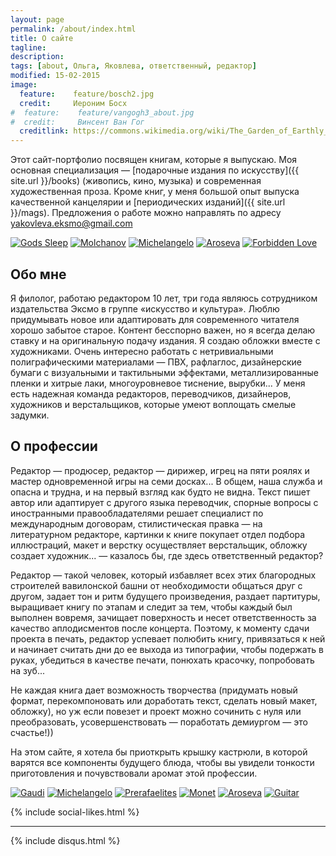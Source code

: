 ```yaml
---
layout: page
permalink: /about/index.html
title: О сайте
tagline: 
description:
tags: [about, Ольга, Яковлева, ответственный, редактор]
modified: 15-02-2015
image:
  feature:	  feature/bosch2.jpg
  credit:     Иероним Босх
#  feature:    feature/vangogh3_about.jpg
#  credit:     Винсент Ван Гог
  creditlink: https://commons.wikimedia.org/wiki/The_Garden_of_Earthly_Delights
---
```


Этот сайт-портфолио посвящен книгам, которые я выпускаю. Моя основная 
специализация — [подарочные издания по искусству]({{ site.url }}/books) (живопись, 
кино, музыка) и современная художественная проза. Кроме книг, у меня большой опыт 
выпуска качественной канцелярии и [периодических изданий]({{ site.url }}/mags).
Предложения о работе можно направлять по адресу yakovleva.eksmo@gmail.com

<!-- https://github.com/ionelmc/jquery-gp-gallery -->
<div class="pictures">
	<a href="{{ site.url }}/articles/gods-sleep/"><img title="Gods Sleep" src="{{ site.url }}/images/books-others/2015-GodsSleep1.jpg" /></a>
	<a href="{{ site.url }}/articles/molchanov/"><img title="Molchanov" src="{{ site.url }}/images/books-others/2015-Molchanov1.jpg" /></a>
	<a href="{{ site.url }}/articles/michelangelo/"><img title="Michelangelo" src="{{ site.url }}/images/books-portrait/2013-Michelangelo.jpg" /></a>
	<a href="{{ site.url }}/articles/aroseva/"><img title="Aroseva" src="{{ site.url }}/images/books-others/2014-Aroseva.jpg" /></a>
	<a href="{{ site.url }}/articles/forbidden-love/"><img title="Forbidden Love" src="{{ site.url }}/images/books-love/2015-ForbiddenLove1.jpg" /></a>
</div>

Обо мне
-------

Я филолог, работаю редактором 10 лет, три года являюсь сотрудником издательства 
Эксмо в группе «искусство и культура». Люблю придумывать новое или адаптировать 
для современного читателя хорошо забытое старое. Контент бесспорно важен, 
но я всегда делаю ставку и на оригинальную подачу издания. Я создаю обложки 
вместе с художниками. Очень интересно работать с нетривиальными полиграфическими 
материалами — ПВХ, рафлаглос, дизайнерские бумаги с визуальными и тактильными 
эффектами, металлизированные пленки и хитрые лаки, многоуровневое тиснение, 
вырубки... У меня есть надежная команда редакторов, переводчиков, дизайнеров, 
художников и верстальщиков, которые умеют воплощать смелые задумки.

О профессии
-----------

Редактор — продюсер, редактор — дирижер, игрец на пяти роялях и мастер 
одновременной игры на семи досках... В общем, наша служба и опасна и трудна, 
и на первый взгляд как будто не видна. Текст пишет автор или адаптирует 
с другого языка переводчик, спорные вопросы с иностранными правообладателями 
решает специалист по международным договорам, стилистическая правка — на 
литературном редакторе, картинки к книге покупает отдел подбора иллюстраций, 
макет и верстку осуществляет верстальщик, обложку создает художник... — 
казалось бы, где здесь ответственный редактор?

Редактор — такой человек, который избавляет всех этих благородных строителей 
вавилонской башни от необходимости общаться друг с другом, задает тон и ритм 
будущего произведения, раздает партитуры, выращивает книгу по этапам и следит 
за тем, чтобы каждый был выполнен вовремя, зачищает поверхность и несет 
ответственность за качество аплодисментов после концерта. Поэтому, к моменту 
сдачи проекта в печать, редактор успевает полюбить книгу, привязаться к ней 
и начинает считать дни до ее выхода из типографии, чтобы подержать в руках, 
убедиться в качестве печати, понюхать красочку, попробовать на зуб...

Не каждая книга дает возможность творчества (придумать новый формат, 
перекомпоновать или доработать текст, сделать новый макет, обложку), но уж если 
повезет  и проект можно сочинить с нуля или преобразовать, усовершенствовать —
поработать демиургом — это счастье!)) 

На этом сайте, я хотела бы приоткрыть крышку кастрюли, в которой варятся все 
компоненты будущего блюда, чтобы вы увидели тонкости приготовления и 
почувствовали аромат этой профессии.

<!-- https://github.com/ionelmc/jquery-gp-gallery -->
<div class="pictures">
	<a href="{{ site.url }}/articles/gaudi/"><img title="Gaudi" src="{{ site.url }}/images/books-portrait/2014-Gaudi.jpg" /></a>
	<a href="{{ site.url }}/articles/michelangelo/"><img title="Michelangelo" src="{{ site.url }}/images/books-portrait/2013-Michelangelo.jpg" /></a>
	<a href="{{ site.url }}/articles/prerafaelites/"><img title="Prerafaelites" src="{{ site.url }}/images/books-portrait/2013-Prerafaelites.jpg" /></a>
	<a href="{{ site.url }}/articles/monet/"><img title="Monet" src="{{ site.url }}/images/books-portrait/2013-Monet.jpg" /></a>
	<a href="{{ site.url }}/articles/aroseva/"><img title="Aroseva" src="{{ site.url }}/images/books-others/2014-Aroseva.jpg" /></a>
	<a href="{{ site.url }}/articles/guitar/"><img title="Guitar" src="{{ site.url }}/images/books-others/2014-Capone1.jpg" /></a>
</div>

{% include social-likes.html %}<hr>
{% include disqus.html %}
